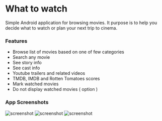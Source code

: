 #  What to watch
Simple Android application for browsing movies.
It purpose is to help you decide what to watch or plan your next trip to cinema.
### Features
- Browse list of movies based on one of few categories
- Search any movie
- See story info
- See cast info
- Youtube trailers and related videos
- TMDB, IMDB and Rotten Tomatoes scores
- Mark watched movies
- Do not display watched movies ( option )
### App Screenshots
![screenshot](http://92.222.75.54/what_to_watch/screenshot1.png)
![screenshot](http://92.222.75.54/what_to_watch/screenshot2.png)
![screenshot](http://92.222.75.54/what_to_watch/screenshot3.png)
